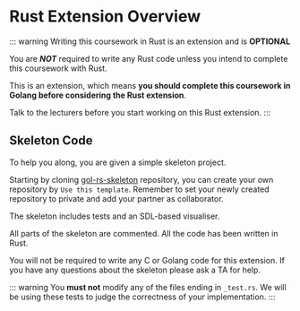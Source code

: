 # Rust Extension Overview

::: warning Writing this coursework in Rust is an extension and is **OPTIONAL**

You are ***NOT*** required to write any Rust code unless you intend to complete this coursework with Rust.

This is an extension, which means **you should complete this coursework in Golang before considering the Rust extension**.

Talk to the lecturers before you start working on this Rust extension.
:::

## Skeleton Code

To help you along, you are given a simple skeleton project.

Starting by cloning [gol-rs-skeleton](https://github.com/UoB-CSA/gol-rs-skeleton) repository, you can create your own repository by `Use this template`. Remember to set your newly created repository to private and add your partner as collaborator.

The skeleton includes tests and an SDL-based visualiser.

All parts of the skeleton are commented. All the code has been written in Rust.

You will not be required to write any C or Golang code for this extension. If you have any questions about the skeleton please ask a TA for help.

::: warning
You **must not** modify any of the files ending in `_test.rs`. We will be using these tests to judge the correctness of your implementation.
:::
